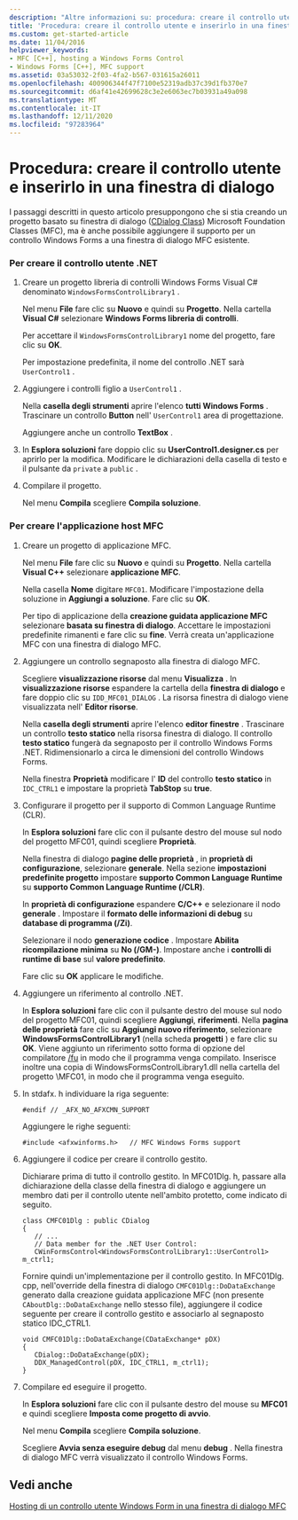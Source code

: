 ```yaml
---
description: "Altre informazioni su: procedura: creare il controllo utente e l'host in una finestra di dialogo"
title: 'Procedura: creare il controllo utente e inserirlo in una finestra di dialogo'
ms.custom: get-started-article
ms.date: 11/04/2016
helpviewer_keywords:
- MFC [C++], hosting a Windows Forms Control
- Windows Forms [C++], MFC support
ms.assetid: 03a53032-2f03-4fa2-b567-031615a26011
ms.openlocfilehash: 400906344f47f7100e52319adb37c39d1fb370e7
ms.sourcegitcommit: d6af41e42699628c3e2e6063ec7b03931a49a098
ms.translationtype: MT
ms.contentlocale: it-IT
ms.lasthandoff: 12/11/2020
ms.locfileid: "97283964"
---
```

# <a name="how-to-create-the-user-control-and-host-in-a-dialog-box"></a>Procedura: creare il controllo utente e inserirlo in una finestra di dialogo

I passaggi descritti in questo articolo presuppongono che si stia creando un progetto basato su finestra di dialogo ([CDialog Class](../mfc/reference/cdialog-class.md)) Microsoft Foundation Classes (MFC), ma è anche possibile aggiungere il supporto per un controllo Windows Forms a una finestra di dialogo MFC esistente.

### <a name="to-create-the-net-user-control"></a>Per creare il controllo utente .NET

1. Creare un progetto libreria di controlli Windows Forms Visual C# denominato `WindowsFormsControlLibrary1` .

   Nel menu **File** fare clic su **Nuovo** e quindi su **Progetto**. Nella cartella **Visual C#** selezionare **Windows Forms libreria di controlli**.

   Per accettare il `WindowsFormsControlLibrary1` nome del progetto, fare clic su **OK**.

   Per impostazione predefinita, il nome del controllo .NET sarà `UserControl1` .

1. Aggiungere i controlli figlio a `UserControl1` .

   Nella **casella degli strumenti** aprire l'elenco **tutti Windows Forms** . Trascinare un controllo **Button** nell' `UserControl1` area di progettazione.

   Aggiungere anche un controllo **TextBox** .

1. In **Esplora soluzioni** fare doppio clic su **UserControl1.designer.cs** per aprirlo per la modifica. Modificare le dichiarazioni della casella di testo e il pulsante da `private` a `public` .

1. Compilare il progetto.

   Nel menu **Compila** scegliere **Compila soluzione**.

### <a name="to-create-the-mfc-host-application"></a>Per creare l'applicazione host MFC

1. Creare un progetto di applicazione MFC.

   Nel menu **File** fare clic su **Nuovo** e quindi su **Progetto**. Nella cartella **Visual C++** selezionare **applicazione MFC**.

   Nella casella **Nome** digitare `MFC01`. Modificare l'impostazione della soluzione in **Aggiungi a soluzione**. Fare clic su **OK**.

   Per tipo di applicazione della **creazione guidata applicazione MFC** selezionare **basata su finestra di dialogo**. Accettare le impostazioni predefinite rimanenti e fare clic su **fine**. Verrà creata un'applicazione MFC con una finestra di dialogo MFC.

1. Aggiungere un controllo segnaposto alla finestra di dialogo MFC.

   Scegliere **visualizzazione risorse** dal menu **Visualizza** . In **visualizzazione risorse** espandere la cartella della **finestra di dialogo** e fare doppio clic su `IDD_MFC01_DIALOG` . La risorsa finestra di dialogo viene visualizzata nell' **Editor risorse**.

   Nella **casella degli strumenti** aprire l'elenco **editor finestre** . Trascinare un controllo **testo statico** nella risorsa finestra di dialogo. Il controllo **testo statico** fungerà da segnaposto per il controllo Windows Forms .NET. Ridimensionarlo a circa le dimensioni del controllo Windows Forms.

   Nella finestra **Proprietà** modificare l' **ID** del controllo **testo statico** in `IDC_CTRL1` e impostare la proprietà **TabStop** su **true**.

1. Configurare il progetto per il supporto di Common Language Runtime (CLR).

   In **Esplora soluzioni** fare clic con il pulsante destro del mouse sul nodo del progetto MFC01, quindi scegliere **Proprietà**.

   Nella finestra di dialogo **pagine delle proprietà** , in **proprietà di configurazione**, selezionare **generale**. Nella sezione **impostazioni predefinite progetto** impostare **supporto Common Language Runtime** su **supporto Common Language Runtime (/CLR)**.

   In **proprietà di configurazione** espandere **C/C++** e selezionare il nodo **generale** . Impostare il **formato delle informazioni di debug** su **database di programma (/Zi)**.

   Selezionare il nodo **generazione codice** . Impostare **Abilita ricompilazione minima** su **No (/GM-)**. Impostare anche i **controlli di runtime di base** sul **valore predefinito**.

   Fare clic su **OK** applicare le modifiche.

1. Aggiungere un riferimento al controllo .NET.

   In **Esplora soluzioni** fare clic con il pulsante destro del mouse sul nodo del progetto MFC01, quindi scegliere **Aggiungi**, **riferimenti**. Nella **pagina delle proprietà** fare clic su **Aggiungi nuovo riferimento**, selezionare **WindowsFormsControlLibrary1** (nella scheda **progetti** ) e fare clic su **OK**. Viene aggiunto un riferimento sotto forma di opzione del compilatore [/fu](../build/reference/fu-name-forced-hash-using-file.md) in modo che il programma venga compilato. Inserisce inoltre una copia di WindowsFormsControlLibrary1.dll nella cartella del progetto \MFC01\, in modo che il programma venga eseguito.

1. In stdafx. h individuare la riga seguente:

    ```
    #endif // _AFX_NO_AFXCMN_SUPPORT
    ```

   Aggiungere le righe seguenti:

    ```
    #include <afxwinforms.h>   // MFC Windows Forms support
    ```

1. Aggiungere il codice per creare il controllo gestito.

   Dichiarare prima di tutto il controllo gestito. In MFC01Dlg. h, passare alla dichiarazione della classe della finestra di dialogo e aggiungere un membro dati per il controllo utente nell'ambito protetto, come indicato di seguito.

    ```
    class CMFC01Dlg : public CDialog
    {
       // ...
       // Data member for the .NET User Control:
       CWinFormsControl<WindowsFormsControlLibrary1::UserControl1> m_ctrl1;
    ```

   Fornire quindi un'implementazione per il controllo gestito. In MFC01Dlg. cpp, nell'override della finestra di dialogo `CMFC01Dlg::DoDataExchange` generato dalla creazione guidata applicazione MFC (non presente `CAboutDlg::DoDataExchange` nello stesso file), aggiungere il codice seguente per creare il controllo gestito e associarlo al segnaposto statico IDC_CTRL1.

    ```
    void CMFC01Dlg::DoDataExchange(CDataExchange* pDX)
    {
       CDialog::DoDataExchange(pDX);
       DDX_ManagedControl(pDX, IDC_CTRL1, m_ctrl1);
    }
    ```

1. Compilare ed eseguire il progetto.

   In **Esplora soluzioni** fare clic con il pulsante destro del mouse su **MFC01** e quindi scegliere **Imposta come progetto di avvio**.

   Nel menu **Compila** scegliere **Compila soluzione**.

   Scegliere **Avvia senza eseguire debug** dal menu **debug** . Nella finestra di dialogo MFC verrà visualizzato il controllo Windows Forms.

## <a name="see-also"></a>Vedi anche

[Hosting di un controllo utente Windows Form in una finestra di dialogo MFC](../dotnet/hosting-a-windows-form-user-control-in-an-mfc-dialog-box.md)
